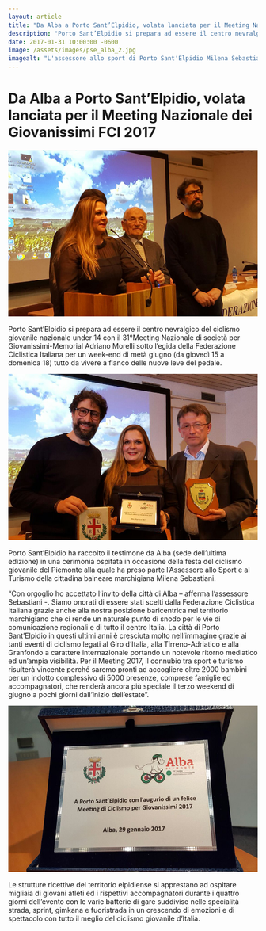 ```yaml
---
layout: article
title: "Da Alba a Porto Sant’Elpidio, volata lanciata per il Meeting Nazionale dei Giovanissimi FCI 2017"
description: "Porto Sant’Elpidio si prepara ad essere il centro nevralgico del ciclismo giovanile nazionale under 14 con il 31°Meeting Nazionale di società per Giovanissimi-Memorial Adriano Morelli sotto l’egida della Federazione Ciclistica Italiana per un week-end di metà giugno (da giovedì 15 a domenica 18) tutto da vivere a fianco delle nuove leve del pedale."
date: 2017-01-31 10:00:00 -0600
image: /assets/images/pse_alba_2.jpg
imagealt: "L'assessore allo sport di Porto Sant'Elpidio Milena Sebastiani ad Alba"
---
```


# Da Alba a Porto Sant’Elpidio, volata lanciata per il Meeting Nazionale dei Giovanissimi FCI 2017

![L'assessore allo sport di Porto Sant'Elpidio Milena Sebastiani ad Alba](/assets/images/pse_alba_2.jpg)

Porto Sant’Elpidio si prepara ad essere il centro nevralgico del ciclismo giovanile nazionale under 14 con il 31°Meeting Nazionale di società per Giovanissimi-Memorial Adriano Morelli sotto l’egida della Federazione Ciclistica Italiana per un week-end di metà giugno (da giovedì 15 a domenica 18) tutto da vivere a fianco delle nuove leve del pedale.

![L'assessore allo sport di Porto Sant'Elpidio Milena Sebastiani riceve l'augurio da parte della città di Alba](/assets/images/pse_alba_1.jpg)

Porto Sant’Elpidio ha raccolto il testimone da Alba (sede dell’ultima edizione) in una cerimonia ospitata in occasione della festa del ciclismo giovanile del Piemonte alla quale ha preso parte l’Assessore allo Sport e al Turismo della cittadina balneare marchigiana Milena Sebastiani.

“Con orgoglio ho accettato l’invito della città di Alba – afferma l’assessore Sebastiani -. Siamo onorati di essere stati scelti dalla Federazione Ciclistica Italiana grazie anche alla nostra posizione baricentrica nel territorio marchigiano che ci rende un naturale punto di snodo per le vie di comunicazione regionali e di tutto il centro Italia. La città di Porto Sant’Elpidio in questi ultimi anni è cresciuta molto nell’immagine grazie ai tanti eventi di ciclismo legati al Giro d’Italia, alla Tirreno-Adriatico e alla Granfondo a carattere internazionale portando un notevole ritorno mediatico ed un’ampia visibilità. Per il Meeting 2017, il connubio tra sport e turismo risulterà vincente perché saremo pronti ad accogliere oltre 2000 bambini per un indotto complessivo di 5000 presenze, comprese famiglie ed accompagnatori, che renderà ancora più speciale il terzo weekend di giugno a pochi giorni dall’inizio dell’estate”.

![L'augurio dato dalla città di Alba alla città di Porto Sant'Elpdio](/assets/images/pse_alba_3.jpg)

Le strutture ricettive del territorio elpidiense si apprestano ad ospitare migliaia di giovani atleti ed i rispettivi accompagnatori durante i quattro giorni dell’evento con le varie batterie di gare suddivise nelle specialità strada, sprint, gimkana e fuoristrada in un crescendo di emozioni e di spettacolo con tutto il meglio del ciclismo giovanile d’Italia.